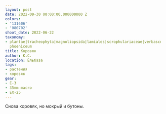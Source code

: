 ```yaml
---
layout: post
date: 2022-09-30 00:00:00.000000000 Z
colors:
- '131606'
- '080702'
shoot_date: 2022-06-22
taxonomy:
- plantae|tracheophyta|magnoliopsida|lamiales|scrophulariaceae|verbascum|verbascum
  phoeniceum
title: Коровяк
author: К.С.
location: Ёльбаза
tags:
- растения
- коровяк
gear:
- E-3
- 35mm macro
- EX-25
---
```

Снова коровяк, но мокрый и бутоны.

